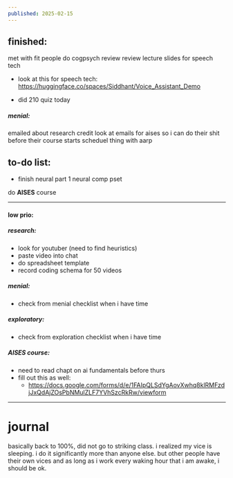 ```yaml
---
published: 2025-02-15
---
```

## finished:

met with fit people
do cogpsych review
review lecture slides for speech tech

- look at this for speech tech:
 https://huggingface.co/spaces/Siddhant/Voice_Assistant_Demo

- did 210 quiz today
##### menial:
emailed about research credit
look at emails for aises so i can do their shit before their course starts
scheduel thing with aarp
## to-do list:

- finish neural part 1 neural comp pset

do **AISES** course

----

#### low prio:

##### research:
- look for youtuber (need to find heuristics)
- paste video into chat
- do spreadsheet template
- record coding schema for 50 videos 
##### menial:
- check from menial checklist when i have time
##### exploratory:
- check from exploration checklist when i have time
##### AISES course:
- need to read chapt on ai fundamentals before thurs
- fill out this as well:
	- https://docs.google.com/forms/d/e/1FAIpQLSdYgAovXwhq8klRMFzdjJxQdAjZOsPbNMulZLF7YVhSzcRkRw/viewform

---
# journal

basically back to 100%, did not go to striking class. i realized my vice is sleeping. i do it significantly more than anyone else. but other people have their own vices and as long as i work every waking hour that i am awake, i should be ok.
